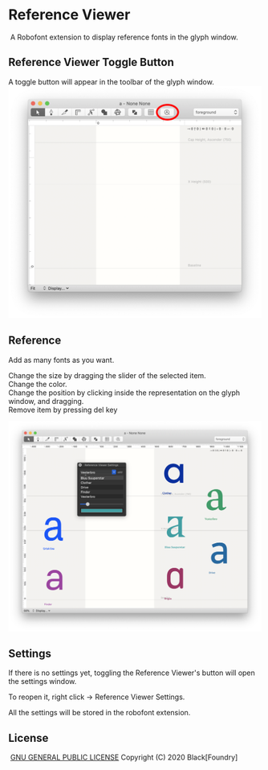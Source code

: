 # Reference Viewer
​
A Robofont extension to display reference fonts in the glyph window.<br/>

## Reference Viewer Toggle Button

A toggle button will appear in the toolbar of the glyph window.<br/>
​
![Reference Viewer Button](/documentation/ReferenceViewerGlyphWindow.png)

## Reference

Add as many fonts as you want.<br/>  

Change the size by dragging the slider of the selected item.  
Change the color.  
Change the position by clicking inside the representation on the glyph window, and dragging.  
Remove item by pressing del key<br/>

![Reference Viewer Example](/documentation/ReferenceViewerExample.png)

## Settings

If there is no settings yet, toggling the Reference Viewer's button will open the settings window.<br/>

To reopen it, right click -> Reference Viewer Settings.<br/>

All the settings will be stored in the robofont extension.<br/>

## License
​
[GNU GENERAL PUBLIC LICENSE](/LICENSE) Copyright (C) 2020 Black[Foundry]